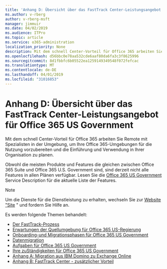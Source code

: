 ```yaml
---
title: 'Anhang D: Übersicht über das FastTrack Center-Leistungsangebot für Office 365 US Government'
ms.author: v-rberg
author: v-rberg-msft
manager: jimmuir
ms.date: 04/02/2019
ms.audience: ITPro
ms.topic: article
ms.service: o365-administration
localization_priority: None
description: Mit dem schnell Center-Vorteil für Office 365 arbeiten Sie Remote mit Spezialisten in der Umgebung, um Ihre Office 365-Umgebungen für die Nutzung vorzubereiten und die Einführung und Verwendung in Ihrer Organisation zu planen.
ms.openlocfilehash: d56bbc0e78aa532cde6aaf80da6fa3c3f8625996
ms.sourcegitcommit: 8d1fbbfc6b05522ea1259149349548f072fefcac
ms.translationtype: MT
ms.contentlocale: de-DE
ms.lasthandoff: 04/01/2019
ms.locfileid: "31016853"
---
```

# <a name="appendix-d---fasttrack-center-benefit-overview-for-office-365-us-government"></a>Anhang D: Übersicht über das FastTrack Center-Leistungsangebot für Office 365 US Government

Mit dem schnell Center-Vorteil für Office 365 arbeiten Sie Remote mit Spezialisten in der Umgebung, um Ihre Office 365-Umgebungen für die Nutzung vorzubereiten und die Einführung und Verwendung in Ihrer Organisation zu planen. 
  
Obwohl die meisten Produkte und Features die gleichen zwischen Office 365 Suite und Office 365 U.S. Government sind, sind derzeit nicht alle Features in allen Plänen verfügbar. Lesen Sie die [Office 365 US Government](https://aka.ms/aboutgovcloud) Service Description für die aktuelle Liste der Features.

> [!NOTE]
> Um die Dienste für die Dienstleistung zu erhalten, wechseln Sie zur [Website "Site](https://go.microsoft.com/fwlink/?linkid=780698) " und fordern Sie Hilfe an.  

Es werden folgende Themen behandelt:
- [Der FastTrack-Prozess](O365-fasttrack-process.md) 
- [Erwartungen der Quellumgebung für Office 365 US-Regierung](US-Gov-appendix-source-environment-expectations.md)   
- [Onboarding-und Migrationsphasen für Office 365 US Government](US-Gov-appendix-onboarding-and-migration.md)
- [Datenmigration](O365-data-migration.md)    
- [Aufgaben für Office 365 US Government](US-Gov-appendix-fasttrack-responsibilities.md)   
- [Ihre zuStändigkeiten für Office 365 US Government](US-Gov-appendix-your-responsibilities.md) 
- [Anhang A: Migration aus IBM Domino zu Exchange Online](O365-from-ibm-domino-to-exchange-online.md)   
- [Anhang B: FastTrack Center - zusätzlicher Vorteil](O365-fasttrack-additional-benefits.md)


